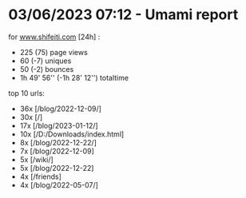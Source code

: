 # 03/06/2023 07:12 - Umami report
for www.shifeiti.com [24h] :

 - 225 (75) page views
 - 60 (-7) uniques
 - 50 (-2) bounces
 - 1h 49' 56'' (-1h 28' 12'') totaltime


top 10 urls:
 - 36x [/blog/2022-12-09/]
 - 30x [/]
 - 17x [/blog/2023-01-12/]
 - 10x [/D:/Downloads/index.html]
 - 8x [/blog/2022-12-22/]
 - 7x [/blog/2022-12-09]
 - 5x [/wiki/]
 - 5x [/blog/2022-12-22]
 - 4x [/friends]
 - 4x [/blog/2022-05-07/]


